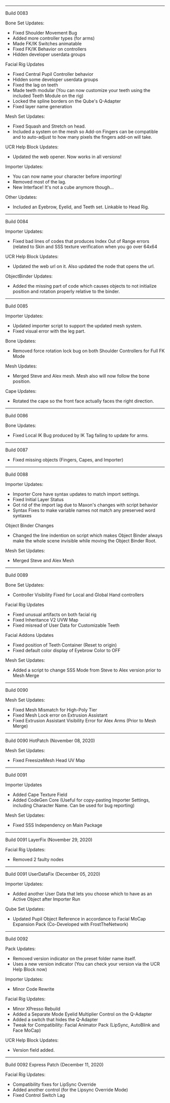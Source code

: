 ----------
Build 0083

Bone Set Updates:
- Fixed Shoulder Movement Bug
- Added more controller types (for arms)
- Made FK/IK Switches animatable
- Fixed FK/IK Behavior on controllers
- Hidden developer userdata groups

Facial Rig Updates
- Fixed Central Pupil Controller behavior
- Hidden some developer userdata groups
- Fixed the lag on teeth
- Made teeth modular (You can now customize your teeth using the included Teeth Module on the rig)
- Locked the spline borders on the Qube's Q-Adapter
- Fixed layer name generation

Mesh Set Updates:
- Fixed Squash and Stretch on head.
- Included a system on the mesh so Add-on Fingers can be compatible and to auto-adjust to how many pixels the fingers add-on will take.

UCR Help Block Updates:
- Updated the web opener. Now works in all versions!

Importer Updates:
- You can now name your character before importing!
- Removed most of the lag.
- New Interface! It's not a cube anymore though...

Other Updates:
- Included an Eyebrow, Eyelid, and Teeth set. Linkable to Head Rig.

----------
Build 0084

Importer Updates:
- Fixed bad lines of codes that produces Index Out of Range errors (related to Skin and SSS texture verification when you go over 64x64

UCR Help Block Updates:
- Updated the web url on it. Also updated the node that opens the url.

ObjectBinder Updates:
- Added the missing part of code which causes objects to not initialize position and rotation properly relative to the binder.

----------
Build 0085

Importer Updates:
- Updated importer script to support the updated mesh system.
- Fixed visual error with the leg part.

Bone Updates:
- Removed force rotation lock bug on both Shoulder Controllers for Full FK Mode

Mesh Updates:
- Merged Steve and Alex mesh. Mesh also will now follow the bone position.

Cape Updates:
- Rotated the cape so the front face actually faces the right direction.

----------
Build 0086

Bone Updates:
- Fixed Local IK Bug produced by IK Tag failing to update for arms.

----------
Build 0087
- Fixed missing objects (Fingers, Capes, and Importer)

----------
Build 0088

Importer Updates:
- Importer Core have syntax updates to match import settings.
- Fixed Initial Layer Status
- Got rid of the import lag due to Maxon's changes with script behavior
- Syntax Fixes to make variable names not match any preserved word syntaxes

Object Binder Changes
- Changed the line indention on script which makes Object Binder always make the whole scene invisible while moving the Object Binder Root.

Mesh Set Updates:
- Merged Steve and Alex Mesh

---------
Build 0089

Bone Set Updates:
- Controller Visibility Fixed for Local and Global Hand controllers

Facial Rig Updates
- Fixed unusual artifacts on both facial rig
- Fixed Inheritance V2 UVW Map
- Fixed misread of User Data for Customizable Teeth

Facial Addons Updates
- Fixed position of Teeth Container (Reset to origin)
- Fixed default color display of Eyebrow Color to OFF

Mesh Set Updates:
- Added a script to change SSS Mode from Steve to Alex version prior to Mesh Merge

----------
Build 0090

Mesh Set Updates:
- Fixed Mesh Mismatch for High-Poly Tier
- Fixed Mesh Lock error on Extrusion Assistant
- Fixed Extrusion Assistant Visibility Error for Alex Arms (Prior to Mesh Merge)

----------
Build 0090 HotPatch (November 08, 2020)

Mesh Set Updates:
- Fixed FreesizeMesh Head UV Map

----------
Build 0091

Importer Updates
- Added Cape Texture Field
- Added CodeGen Core (Useful for copy-pasting Importer Settings, including Character Name. Can be used for bug reporting)

Mesh Set Updates:
- Fixed SSS Independency on Main Package

----------
Build 0091 LayerFix (November 29, 2020)

Facial Rig Updates:
- Removed 2 faulty nodes

----------
Build 0091 UserDataFix (December 05, 2020)

Importer Updates:
- Added another User Data that lets you choose which to have as an Active Object after Importer Run

Qube Set Updates:
- Updated Pupil Object Reference in accordance to Facial MoCap Expansion Pack (Co-Developed with FrostTheNetwork)

----------
Build 0092

Pack Updates:
- Removed version indicator on the preset folder name itself.
- Uses a new version indicator (You can check your version via the UCR Help Block now)

Importer Updates:
- Minor Code Rewrite

Facial Rig Updates:
- Minor XPresso Rebuild
- Added a Separate Mode Eyelid Multiplier Control on the Q-Adapter
- Added a switch that hides the Q-Adapter
- Tweak for Compatibility: Facial Animator Pack (LipSync, AutoBlink and Face MoCap)

UCR Help Block Updates:
- Version field added.

----------
Build 0092 Express Patch (December 11, 2020)

Facial Rig Updates:
- Compatibility fixes for LipSync Override
- Added another control (for the Lipsync Override Mode)
- Fixed Control Switch Lag
